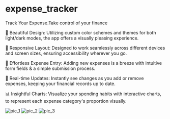# expense_tracker

Track Your Expense.Take control of your finance

🎨 Beautiful Design: Utilizing custom color schemes and themes for both light/dark modes, the app offers a visually pleasing experience.

📱 Responsive Layout: Designed to work seamlessly across different devices and screen sizes, ensuring accessibility wherever you go.

📝 Effortless Expense Entry: Adding new expenses is a breeze with intuitive form fields & a simple submission process.

🔄 Real-time Updates: Instantly see changes as you add or remove expenses, keeping your financial records up to date.

📊 Insightful Charts: Visualize your spending habits with interactive charts, to represent each expense category's proportion visually.

![pic_1](https://github.com/Mdsadiq03/Flutter-Projects/assets/95992586/8832c30e-8cac-4282-9ccd-d479deee1d4f)
![pic_2](https://github.com/Mdsadiq03/Flutter-Projects/assets/95992586/e5fe79dc-955e-41ba-a67e-85453c640dae)
![pic_3](https://github.com/Mdsadiq03/Flutter-Projects/assets/95992586/419fc7cc-331c-4465-9add-9402daa601de)




